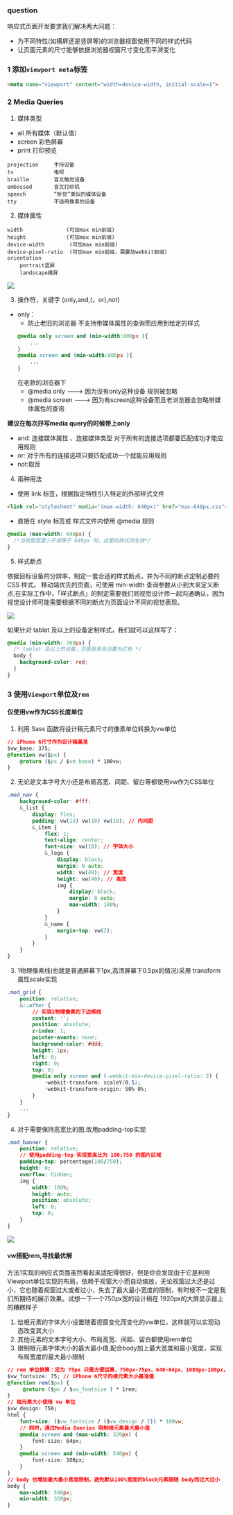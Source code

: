 ### question
响应式页面开发要求我们解决两大问题：
- 为不同特性(如横屏还是竖屏等)的浏览器视窗使用不同的样式代码
- 让页面元素的尺寸能够依据浏览器视窗尺寸变化而平滑变化

### 1 添加`viewport meta`标签
```html
<meta name="viewport" content="width=device-width, initial-scale=1">
```

### 2 Media Queries
1. 媒体类型
- all     所有媒体（默认值）
- screen  彩色屏幕
- print   打印预览

```
projection     手持设备
tv             电视
braille        盲文触觉设备
embossed       盲文打印机
speech         “听觉”类似的媒体设备
tty            不适用像素的设备
```

2. 媒体属性
```
width			   (可加max min前缀)
height			   (可加max min前缀)
device-width	    (可加max min前缀)
device-pixel-ratio  (可加max min前缀，需要加webkit前缀)
orientation
	portrait竖屏
	landscape横屏
```
![](../images/media-1.png)

3. 操作符，关键字 (only,and,(，or),not)

- only：
	- 防止老旧的浏览器  不支持带媒体属性的查询而应用到给定的样式
	```css
	@media only screen and (min-width:800px ){
		...
	}
	@media screen and (min-width:800px ){
		...
	}
	```
	在老款的浏览器下
	- @media only    --->    因为没有only这种设备 规则被忽略
	- @media screen --->   因为有screen这种设备而且老浏览器会忽略带媒体属性的查询

**建议在每次抒写media query的时候带上only**

- and:
	连接媒体属性 、连接媒体类型
	对于所有的连接选项都要匹配成功才能应用规则
- or:
	对于所有的连接选项只要匹配成功一个就能应用规则
- not:取反

4. 兩种用法

- 使用 link 标签，根据指定特性引入特定的外部样式文件
```html
<link rel="stylesheet" media="(max-width: 640px)" href="max-640px.css">
```

- 直接在 style 标签或 样式文件内使用 @media 规则
```css
@media (max-width: 640px) {
  /*当视窗宽度小于或等于 640px 时，这里的样式将生效*/
}
```

5. 样式断点

依据目标设备的分辨率，制定一套合适的样式断点，并为不同的断点定制必要的 CSS 样式。 移动端优先的页面，可使用 min-width 查询参数从小到大来定义断点,在实际工作中，「样式断点」的制定需要我们同视觉设计师一起沟通确认，因为视觉设计师可能需要根据不同的断点为页面设计不同的视觉表现。

![](../images/media-2.png)

如果针对 tablet 及以上的设备定制样式，我们就可以这样写了：

```css
@media (min-width: 769px) {
  /* tablet 及以上的设备，页面背景色设置为红色 */
  body {
    background-color: red;
  }
}
```

### 3 使用`Viewport`单位及`rem`

#### 仅使用vw作为CSS长度单位
1. 利用 Sass 函数将设计稿元素尺寸的像素单位转换为vw单位
```css
// iPhone 6尺寸作为设计稿基准
$vw_base: 375;
@function vw($px) {
    @return ($px / $vm_base) * 100vw;
}
```

2. 无论是文本字号大小还是布局高宽、间距、留白等都使用vw作为CSS单位
```css
.mod_nav {
    background-color: #fff;
    &_list {
        display: flex;
        padding: vw(15) vw(10) vw(10); // 内间距
        &_item {
            flex: 1;
            text-align: center;
            font-size: vw(10); // 字体大小
            &_logo {
                display: block;
                margin: 0 auto;
                width: vw(40); // 宽度
                height: vw(40); // 高度
                img {
                    display: block;
                    margin: 0 auto;
                    max-width: 100%;
                }
            }
            &_name {
                margin-top: vw(2);
            }
        }
    }
}
```
3. 1物理像素线(也就是普通屏幕下1px,高清屏幕下0.5px的情况)采用 transform属性scale实现
```css
.mod_grid {
    position: relative;
    &::after {
        // 实现1物理像素的下边框线
        content: '';
        position: absolute;
        z-index: 1;
        pointer-events: none;
        background-color: #ddd;
        height: 1px;
        left: 0;
        right: 0;
        top: 0;
        @media only screen and (-webkit-min-device-pixel-ratio: 2) {
            -webkit-transform: scaleY(0.5);
            -webkit-transform-origin: 50% 0%;
        }
    }
    ...
}
```
4. 对于需要保持高宽比的图,改用padding-top实现
```css
.mod_banner {
    position: relative;
    // 使用padding-top 实现宽高比为 100:750 的图片区域
    padding-top: percentage(100/750);
    height: 0;
    overflow: hidden;
    img {
        width: 100%;
        height: auto;
        position: absolute;
        left: 0;
        top: 0;
    }
}
```
![](../images/media-3.png)

####  vw搭配rem,寻找最优解
方法1实现的响应式页面虽然看起来适配得很好，但是你会发现由于它是利用Viewport单位实现的布局，依赖于视窗大小而自动缩放，无论视窗过大还是过小，它也随着视窗过大或者过小，失去了最大最小宽度的限制，有时候不一定是我们所期待的展示效果。试想一下一个750px宽的设计稿在 1920px的大屏显示器上的糟糕样子

1. 给根元素的字体大小设置随着视窗变化而变化的vw单位，这样就可以实现动态改变其大小
2. 其他元素的文本字号大小、布局高宽、间距、留白都使用rem单位
3. 限制根元素字体大小的最大最小值,配合body加上最大宽度和最小宽度，实现布局宽度的最大最小限制

```css
// rem 单位换算：定为 75px 只是方便运算，750px-75px、640-64px、1080px-108px，如此类推
$vw_fontsize: 75; // iPhone 6尺寸的根元素大小基准值
@function rem($px) {
     @return ($px / $vw_fontsize ) * 1rem;
}
// 根元素大小使用 vw 单位
$vw_design: 750;
html {
    font-size: ($vw_fontsize / ($vw_design / 2)) * 100vw;
    // 同时，通过Media Queries 限制根元素最大最小值
    @media screen and (max-width: 320px) {
        font-size: 64px;
    }
    @media screen and (min-width: 540px) {
        font-size: 108px;
    }
}
// body 也增加最大最小宽度限制，避免默认100%宽度的block元素跟随 body而过大过小
body {
    max-width: 540px;
    min-width: 320px;
}
```
